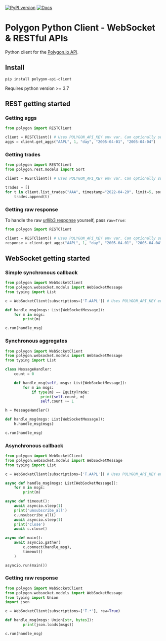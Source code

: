 [![PyPI version](https://badge.fury.io/py/polygon-api-client.svg)](https://badge.fury.io/py/polygon-api-client)
[![Docs](https://readthedocs.org/projects/polygon-api-client/badge/?version=latest)](https://polygon-api-client.readthedocs.io/en/latest/)

# Polygon Python Client - WebSocket & RESTful APIs

Python client for the [Polygon.io API](https://polygon.io).

## Install

`pip install polygon-api-client`

Requires python version >= 3.7

## REST getting started
### Getting aggs
```python
from polygon import RESTClient

client = RESTClient() # Uses POLYGON_API_KEY env var. Can optionally supply your key.
aggs = client.get_aggs("AAPL", 1, "day", "2005-04-01", "2005-04-04")
```

### Getting trades
```python
from polygon import RESTClient
from polygon.rest.models import Sort

client = RESTClient() # Uses POLYGON_API_KEY env var. Can optionally supply your key.

trades = []
for t in client.list_trades("AAA", timestamp="2022-04-20", limit=5, sort=Sort.ASC):
    trades.append(t)
```

### Getting raw response
To handle the raw [urllib3 response](https://urllib3.readthedocs.io/en/stable/reference/urllib3.response.html?highlight=response#response) yourself, pass `raw=True`:

```python
from polygon import RESTClient

client = RESTClient() # Uses POLYGON_API_KEY env var. Can optionally supply your key.
response = client.get_aggs("AAPL", 1, "day", "2005-04-01", "2005-04-04", raw=True)
```

## WebSocket getting started

### Simple synchronous callback
```python
from polygon import WebSocketClient
from polygon.websocket.models import WebSocketMessage
from typing import List

c = WebSocketClient(subscriptions=['T.AAPL']) # Uses POLYGON_API_KEY env var. Can optionally supply your key.

def handle_msg(msgs: List[WebSocketMessage]):
    for m in msgs:
        print(m)

c.run(handle_msg)
```

### Synchronous aggregates
```python
from polygon import WebSocketClient
from polygon.websocket.models import WebSocketMessage
from typing import List

class MessageHandler:
    count = 0

    def handle_msg(self, msgs: List[WebSocketMessage]):
        for m in msgs:
            if type(m) == EquityTrade:
                print(self.count, m)
                self.count += 1

h = MessageHandler()

def handle_msg(msgs: List[WebSocketMessage]):
    h.handle_msg(msgs)

c.run(handle_msg)
```

### Asynchronous callback
```python
from polygon import WebSocketClient
from polygon.websocket.models import WebSocketMessage
from typing import List

c = WebSocketClient(subscriptions=['T.AAPL']) # Uses POLYGON_API_KEY env var. Can optionally supply your key.

async def handle_msg(msgs: List[WebSocketMessage]):
    for m in msgs:
        print(m)

async def timeout():
    await asyncio.sleep(1)
    print('unsubscribe_all')
    c.unsubscribe_all()
    await asyncio.sleep(1)
    print('close')
    await c.close()

async def main():
    await asyncio.gather(
        c.connect(handle_msg),
        timeout()
    )

asyncio.run(main())
```

### Getting raw response
```python
from polygon import WebSocketClient
from polygon.websocket.models import WebSocketMessage
from typing import Union
import json

c = WebSocketClient(subscriptions=['T.*'], raw=True)

def handle_msg(msgs: Union[str, bytes]):
		print(json.loads(msgs))

c.run(handle_msg)
```
